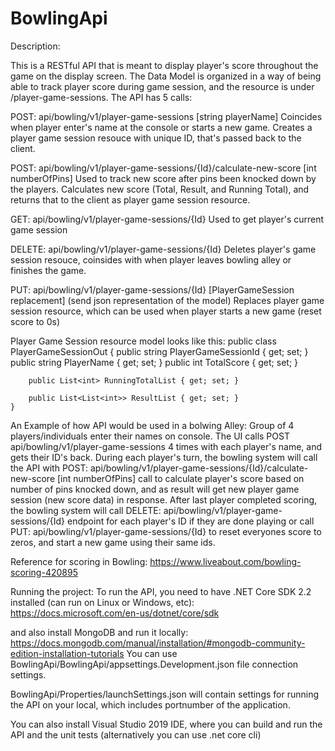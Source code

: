 # BowlingApi

Description:

This is a RESTful API that is meant to display player's score throughout the game on the display screen. The Data Model is organized
in a way of being able to track player score during game session, and the resource is under /player-game-sessions. The API has 5 calls:

POST: api/bowling/v1/player-game-sessions  [string playerName]
Coincides when player enter's name at the console or starts a new game. Creates a player game session resouce with unique ID, that's passed back to the client.

POST: api/bowling/v1/player-game-sessions/{Id}/calculate-new-score [int numberOfPins]
Used to track new score after pins been knocked down by the players. Calculates new score (Total, Result, and Running Total), and
returns that to the client as player game session resource.

GET: api/bowling/v1/player-game-sessions/{Id}
Used to get player's current game session

DELETE: api/bowling/v1/player-game-sessions/{Id}
Deletes player's game session resouce, coinsides with when player leaves bowling alley or finishes the game. 

PUT: api/bowling/v1/player-game-sessions/{Id} [PlayerGameSession replacement] (send json representation of the model)
Replaces player game session resource, which can be used when player starts a new game (reset score to 0s)

Player Game Session resource model looks like this:
public class PlayerGameSessionOut
    {
        public string PlayerGameSessionId { get; set; }
        public string PlayerName { get; set; }
        public int TotalScore { get; set; }

        public List<int> RunningTotalList { get; set; }

        public List<List<int>> ResultList { get; set; }
    }
   
An Example of how API would be used in a bolwing Alley: Group of 4 players/individuals enter their names on console. 
The UI calls POST api/bowling/v1/player-game-sessions 4 times with each player's name, and gets their ID's back. During each player's turn, the bowling system will call the API with POST: api/bowling/v1/player-game-sessions/{Id}/calculate-new-score [int numberOfPins] call to calculate player's
score based on number of pins knocked down, and as result will get new player game session (new score data) in response. After last player completed scoring, the bowling system will call DELETE: api/bowling/v1/player-game-sessions/{Id} endpoint for each player's ID if they are done playing or 
call PUT: api/bowling/v1/player-game-sessions/{Id} to reset everyones score to zeros, and start a new game using their same ids. 

Reference for scoring in Bowling: https://www.liveabout.com/bowling-scoring-420895

Running the project:
To run the API, you need to have .NET Core SDK 2.2 installed (can run on Linux or Windows, etc):
https://docs.microsoft.com/en-us/dotnet/core/sdk

and also install MongoDB and run it locally: https://docs.mongodb.com/manual/installation/#mongodb-community-edition-installation-tutorials  You can use BowlingApi/BowlingApi/appsettings.Development.json file connection settings. 

BowlingApi/Properties/launchSettings.json will contain settings for running the API on your local, which includes portnumber of the application.

You can also install Visual Studio 2019 IDE, where you can build and run the API and the unit tests (alternatively you can use .net core cli)
